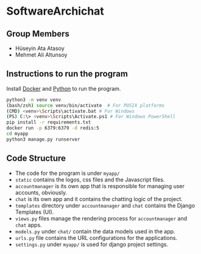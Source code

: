 # SoftwareArchichat

## Group Members

* Hüseyin Ata Atasoy
* Mehmet Ali Altunsoy

## Instructions to run the program

Install [Docker](https://docs.docker.com/get-docker/) and [Python](https://www.python.org/downloads/) to run the program.

```bash
python3 -m venv venv
(bash/zsh) source venv/bin/activate  # For POSIX platforms
(CMD) <venv>\Scripts\activate.bat # For Windows
(PS) C:\> <venv>\Scripts\Activate.ps1 # For Windows PowerShell
pip install -r requirements.txt
docker run -p 6379:6379 -d redis:5
cd myapp
python3 manage.py runserver
```

## Code Structure

* The code for the program is under `myapp/`
* `static` contains the logos, css files and the Javascript files.
* `accountmanager` is its own app that is responsible for managing user accounts, obviously.
* `chat` is its own app and it contains the chatting logic of the project.
* `templates` directory under `accountmanager` and `chat` contains the Django Templates (UI).
* `views.py` files manage the rendering process for `accountmanager` and `chat` apps.
* `models.py` under `chat/` contain the data models used in the app.
* `urls.py` file contains the URL configurations for the applications.
* `settings.py` under `myapp/` is used for django project settings.
